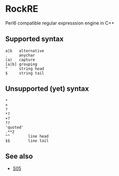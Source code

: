 RockRE
======

Perl6 compatible regular expresssion engine in C++

## Supported syntax

    a|b   alternative
    .     anychar
    (a)   capture
    [a|b] grouping
    ^     string head
    $     string tail

## Unsupported (yet) syntax

    *
    +
    ?
    *?
    +?
    ??
    'quoted'
    .**2
    ^^        line head
    $$        line tail

## See also

  * [S05](https://raw.github.com/perl6/specs/master/S05-regex.pod)

